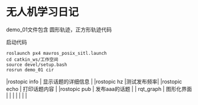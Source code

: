 # 无人机学习日记
demo_01文件包含 圆形轨迹，正方形轨迹代码



启动代码
```
roslaunch px4 mavros_posix_sitl.launch
cd catkin_ws/工作空间
source devel/setup.bash
rosrun demo_01 cir
```


|rostopic info   |  显示话题的详细信息 |
|rostopic hz     |测试发布频率|
|rostopic echo   | 打印话题内容  |
|rostopic pub    | 发布aaa的话题  |
| rqt_graph      | 图形化界面  |
|   |   |
|   |   |

